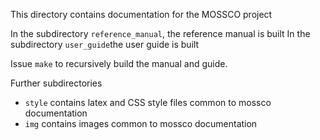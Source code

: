 <!--
SPDX-FileCopyrightText 2021-2022 Helmholtz-Zentrum Hereon
SPDX-FileCopyrightText 2013-2021 Helmholtz-Zentrum Geesthacht
SPDX-License-Identifier: CC0-1.0
SPDX-FileContributor Carsten Lemmen <carsten.lemmen@hereon.de
-->

This directory contains documentation for the MOSSCO project

In the subdirectory `reference_manual`, the reference manual is built
In the subdirectory `user_guide`the user guide is built

Issue `make` to recursively build the manual and guide.

Further subdirectories
- `style` contains latex and CSS style files common to mossco documentation
- `img` contains images common to mossco documentation 

